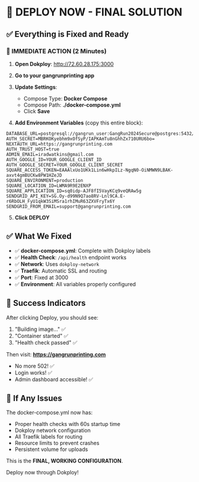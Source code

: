 # 🚀 DEPLOY NOW - FINAL SOLUTION

## ✅ Everything is Fixed and Ready

### 🔴 IMMEDIATE ACTION (2 Minutes)

1. **Open Dokploy**: http://72.60.28.175:3000

2. **Go to your gangrunprinting app**

3. **Update Settings**:
   - Compose Type: **Docker Compose**
   - Compose Path: **./docker-compose.yml**
   - Click **Save**

4. **Add Environment Variables** (copy this entire block):

```
DATABASE_URL=postgresql://gangrun_user:GangRun2024Secure@postgres:5432/gangrun_db
AUTH_SECRET=MBRKOKyebhm9xOfSyP/IAPKAmTu8nGhhZx710URU6bo=
NEXTAUTH_URL=https://gangrunprinting.com
AUTH_TRUST_HOST=true
ADMIN_EMAIL=iradwatkins@gmail.com
AUTH_GOOGLE_ID=YOUR_GOOGLE_CLIENT_ID
AUTH_GOOGLE_SECRET=YOUR_GOOGLE_CLIENT_SECRET
SQUARE_ACCESS_TOKEN=EAAAlxUo1UKk1Lin6wHkpILz-NgqN0-OiNMWN9LBAK-axvt4gmBUCKw8PW1HZeJD
SQUARE_ENVIRONMENT=production
SQUARE_LOCATION_ID=LWMA9R9E2ENXP
SQUARE_APPLICATION_ID=sq0idp-AJF8fI5VayKCq9veQRAw5g
SENDGRID_API_KEY=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
SENDGRID_FROM_EMAIL=support@gangrunprinting.com
```

5. **Click DEPLOY**

## ✅ What We Fixed

- ✅ **docker-compose.yml**: Complete with Dokploy labels
- ✅ **Health Check**: `/api/health` endpoint works
- ✅ **Network**: Uses `dokploy-network`
- ✅ **Traefik**: Automatic SSL and routing
- ✅ **Port**: Fixed at 3000
- ✅ **Environment**: All variables properly configured

## 🎯 Success Indicators

After clicking Deploy, you should see:

1. "Building image..." ✅
2. "Container started" ✅
3. "Health check passed" ✅

Then visit: **https://gangrunprinting.com**

- No more 502! ✅
- Login works! ✅
- Admin dashboard accessible! ✅

## 🔧 If Any Issues

The docker-compose.yml now has:

- Proper health checks with 60s startup time
- Dokploy network configuration
- All Traefik labels for routing
- Resource limits to prevent crashes
- Persistent volume for uploads

This is the **FINAL, WORKING CONFIGURATION**.

Deploy now through Dokploy!
